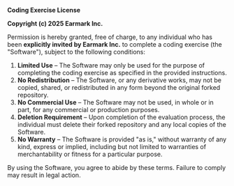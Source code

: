 **Coding Exercise License**  

**Copyright (c) 2025 Earmark Inc.**  

Permission is hereby granted, free of charge, to any individual who has been **explicitly invited by Earmark Inc.** to complete a coding exercise (the "Software"), subject to the following conditions:  

1. **Limited Use** – The Software may only be used for the purpose of completing the coding exercise as specified in the provided instructions.  
2. **No Redistribution** – The Software, or any derivative works, may not be copied, shared, or redistributed in any form beyond the original forked repository.  
3. **No Commercial Use** – The Software may not be used, in whole or in part, for any commercial or production purposes.  
4. **Deletion Requirement** – Upon completion of the evaluation process, the individual must delete their forked repository and any local copies of the Software.  
5. **No Warranty** – The Software is provided "as is," without warranty of any kind, express or implied, including but not limited to warranties of merchantability or fitness for a particular purpose.  

By using the Software, you agree to abide by these terms. Failure to comply may result in legal action. 
